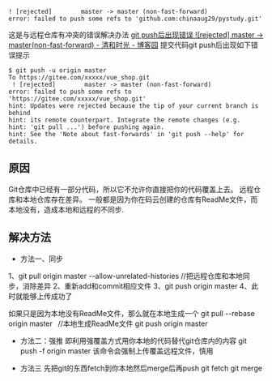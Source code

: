 ```
! [rejected]        master -> master (non-fast-forward)
error: failed to push some refs to 'github.com:chinaaug29/pystudy.git'
```

这是与远程仓库有冲突的错误解决办法
[git push后出现错误 ![rejected] master -> master(non-fast-forward) - 清和时光 - 博客园](https://www.cnblogs.com/qingheshiguang/p/14777557.html)
提交代码git push后出现如下错误提示

```
$ git push -u origin master
To https://gitee.com/xxxxx/vue_shop.git
 ! [rejected]        master -> master (non-fast-forward)
error: failed to push some refs to 'https://gitee.com/xxxxx/vue_shop.git'
hint: Updates were rejected because the tip of your current branch is behind
hint: its remote counterpart. Integrate the remote changes (e.g.
hint: 'git pull ...') before pushing again.
hint: See the 'Note about fast-forwards' in 'git push --help' for details.

```

## 原因

Git仓库中已经有一部分代码，所以它不允许你直接把你的代码覆盖上去。
远程仓库和本地仓库存在差异。
一般都是因为你在码云创建的仓库有ReadMe文件，而本地没有，造成本地和远程的不同步.

## 解决方法

- 方法一、同步

1、git pull origin master --allow-unrelated-histories //把远程仓库和本地同步，消除差异
2、重新add和commit相应文件
3、git push origin master
4、此时就能够上传成功了

如果只是因为本地没有ReadMe文件，那么就在本地生成一个
git pull --rebase origin master  //本地生成ReadMe文件
git push origin master

- 方法二：强推
即利用强覆盖方式用你本地的代码替代git仓库内的内容
git push -f origin master
该命令会强制上传覆盖远程文件，慎用

- 方法三
先把git的东西fetch到你本地然后merge后再push
git fetch
git merge




